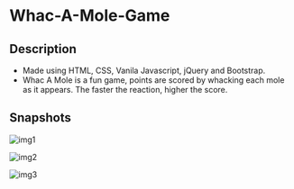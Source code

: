 # Whac-A-Mole-Game

Description
--------------
* Made using HTML, CSS, Vanila Javascript, jQuery and Bootstrap.
* Whac A Mole is a fun game, points are scored by whacking each mole as it appears. The faster the reaction, higher the score.

Snapshots
--------------
![img1](https://user-images.githubusercontent.com/88843413/135687298-8d015220-18c6-474d-95dd-0298c5323e4c.png)

![img2](https://user-images.githubusercontent.com/88843413/135687347-0c4b3c36-3192-4554-8226-0828092c3884.png)

![img3](https://user-images.githubusercontent.com/88843413/135687316-8d67a7a3-dddf-4df4-92ff-210a083c1134.png)
